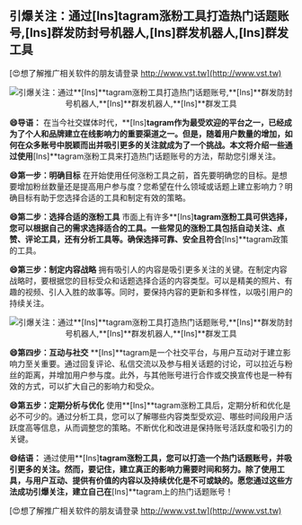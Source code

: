 ## **引爆关注：通过**[Ins]**tagram涨粉工具打造热门话题账号,**[Ins]**群发防封号机器人,**[Ins]**群发机器人,**[Ins]**群发工具**

[😍想了解推广相关软件的朋友请登录 http://www.vst.tw](http://www.vst.tw)

 <center><img src="https://vst.tw/MP4/tuiguang/png/6.png" alt="引爆关注：通过**[Ins]**tagram涨粉工具打造热门话题账号,**[Ins]**群发防封号机器人,**[Ins]**群发机器人,**[Ins]**群发工具"></center>

**😄导语：**
在当今社交媒体时代，**[Ins]**tagram作为最受欢迎的平台之一，已经成为了个人和品牌建立在线影响力的重要渠道之一。但是，随着用户数量的增加，如何在众多账号中脱颖而出并吸引更多的关注就成为了一个挑战。本文将介绍一些通过使用**[Ins]**tagram涨粉工具来打造热门话题账号的方法，帮助您引爆关注。

**😄第一步：明确目标**
在开始使用任何涨粉工具之前，首先要明确您的目标。是想要增加粉丝数量还是提高用户参与度？您希望在什么领域或话题上建立影响力？明确目标有助于您选择合适的工具和制定有效的策略。

**😄第二步：选择合适的涨粉工具**
市面上有许多**[Ins]**tagram涨粉工具可供选择，您可以根据自己的需求选择适合的工具。一些常见的涨粉工具包括自动关注、点赞、评论工具，还有分析工具等。确保选择可靠、安全且符合**[Ins]**tagram政策的工具。

**😄第三步：制定内容战略**
拥有吸引人的内容是吸引更多关注的关键。在制定内容战略时，要根据您的目标受众和话题选择合适的内容类型。可以是精美的照片、有趣的视频、引人入胜的故事等。同时，要保持内容的更新和多样性，以吸引用户的持续关注。

 <center><img src="https://vst.tw/MP4/tuiguang/png/8.png" alt="引爆关注：通过**[Ins]**tagram涨粉工具打造热门话题账号,**[Ins]**群发防封号机器人,**[Ins]**群发机器人,**[Ins]**群发工具"></center>

**😄第四步：互动与社交**
**[Ins]**tagram是一个社交平台，与用户互动对于建立影响力至关重要。通过回复评论、私信交流以及参与相关话题的讨论，可以拉近与粉丝的距离，并增加用户参与度。此外，与其他账号进行合作或交换宣传也是一种有效的方式，可以扩大自己的影响力和受众。

**😄第五步：定期分析与优化**
使用**[Ins]**tagram涨粉工具后，定期分析和优化是必不可少的。通过分析工具，您可以了解哪些内容类型受欢迎、哪些时间段用户活跃度高等信息，从而调整您的策略。不断优化和改进是保持账号活跃度和吸引力的关键。

**😄结语：**
通过使用**[Ins]**tagram涨粉工具，您可以打造一个热门话题账号，并吸引更多的关注。然而，要记住，建立真正的影响力需要时间和努力。除了使用工具，与用户互动、提供有价值的内容以及持续优化是不可或缺的。愿您通过这些方法成功引爆关注，建立自己在**[Ins]**tagram上的热门话题账号！

[😍想了解推广相关软件的朋友请登录 http://www.vst.tw](http://www.vst.tw)



